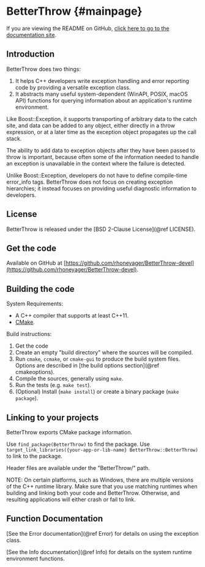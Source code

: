 # BetterThrow                                        {#mainpage}

If you are viewing the README on GitHub, [click here to go to the documentation site](https://rhoneyager.github.io/BetterThrow-devel/).

## Introduction

BetterThrow does two things:
1. It helps C++ developers write exception handling and error 
reporting code by providing a versatile exception class.
2. It abstracts many useful system-dependent (WinAPI, POSIX, macOS API) 
functions for querying information about an application's runtime environment.

Like Boost::Exception, it supports transporting of arbitrary data to the catch site,
and data can be added to any object, either directly in a throw expression, or at
a later time as the exception object propagates up the call stack.

The ability to add data to exception objects after they have been passed to 
throw is important, because often some of the information needed to handle 
an exception is unavailable in the context where the failure is detected.

Unlike Boost::Exception, developers do not have to define compile-time 
error_info tags. BetterThrow does not focus on creating exception hierarchies; 
it instead focuses on providing useful diagnostic information to developers.

## License
BetterThrow is released under the [BSD 2-Clause License](@ref LICENSE).

## Get the code
Available on GitHub at [https://github.com/rhoneyager/BetterThrow-devel](https://github.com/rhoneyager/BetterThrow-devel).

## Building the code

System Requirements:
- A C++ compiler that supports at least C++11.
- [CMake](https://cmake.org/).

Build instructions:
1. Get the code
2. Create an empty "build directory" where the sources will be compiled.
3. Run ```cmake```, ```ccmake```, or ```cmake-gui``` to produce the 
build system files. Options are described in 
[the build options section](@ref cmakeoptions).
4. Compile the sources, generally using ```make```.
5. Run the tests (e.g. ```make test```).
6. (Optional) Install (```make install```) or create a binary 
package (```make package```).

## Linking to your projects

BetterThrow exports CMake package information.

Use ```find_package(BetterThrow)``` to find the package.
Use ```target_link_libraries({your-app-or-lib-name} BetterThrow::BetterThrow)``` 
to link to the package.

Header files are available under the "BetterThrow/" path.

NOTE: On certain platforms, such as Windows, there are multiple versions of the 
C++ runtime library. Make sure that you use matching runtimes when 
building and linking both your code and BetterThrow. Otherwise, and resulting 
applications will either crash or fail to link.

## Function Documentation

[See the Error documentation](@ref Error) for details on using the exception class.

[See the Info documentation](@ref Info) for details on the system runtime environment functions.
